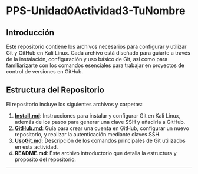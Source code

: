 # PPS-Unidad0Actividad3-TuNombre

## Introducción

Este repositorio contiene los archivos necesarios para configurar y utilizar Git y GitHub en Kali Linux. Cada archivo está diseñado para guiarte a través de la instalación, configuración y uso básico de Git, así como para familiarizarte con los comandos esenciales para trabajar en proyectos de control de versiones en GitHub.

## Estructura del Repositorio

El repositorio incluye los siguientes archivos y carpetas:

1. **[Install.md](Install.md)**: Instrucciones para instalar y configurar Git en Kali Linux, además de los pasos para generar una clave SSH y añadirla a GitHub.
2. **[GitHub.md](GitHub.md)**: Guía para crear una cuenta en GitHub, configurar un nuevo repositorio, y realizar la autenticación mediante claves SSH.
3. **[UsoGit.md](UsoGit.md)**: Descripción de los comandos principales de Git utilizados en esta actividad.
4. **README.md**: Este archivo introductorio que detalla la estructura y propósito del repositorio.

---
